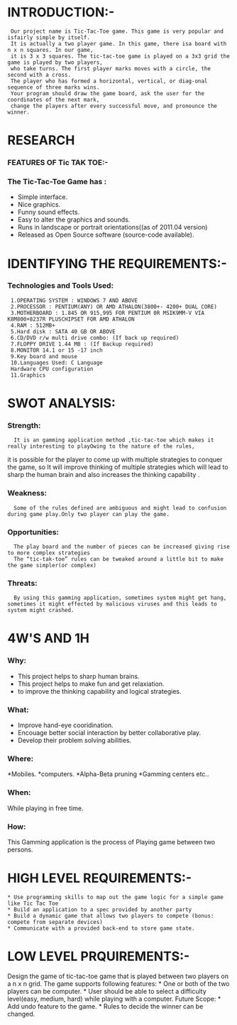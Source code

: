 # INTRODUCTION:-

     Our project name is Tic-Tac-Toe game. This game is very popular and isfairly simple by itself. 
     It is actually a two player game. In this game, there isa board with n x n squares. In our game, 
     it is 3 x 3 squares. The tic-tac-toe game is played on a 3x3 grid the game is played by two players, 
     who take turns. The first player marks moves with a circle, the second with a cross. 
     The player who has formed a horizontal, vertical, or diag-onal sequence of three marks wins. 
     Your program should draw the game board, ask the user for the coordinates of the next mark, 
     change the players after every successful move, and pronounce the winner.

# RESEARCH
### FEATURES OF Tic TAK TOE:-

### The Tic-Tac-Toe Game has :

  * Simple interface.
  * Nice graphics.
  * Funny sound effects.
  * Easy to alter the graphics and sounds.
  * Runs in landscape or portrait orientations((as of 2011.04 version)
  * Released as Open Source software (source-code available).

# IDENTIFYING THE REQUIREMENTS:-

### Technologies and Tools Used:

     1.OPERATING SYSTEM : WINDOWS 7 AND ABOVE
     2.PROCESSOR : PENTIUM(ANY) OR AMD ATHALON(3800+- 4200+ DUAL CORE)
     3.MOTHERBOARD : 1.845 OR 915,995 FOR PENTIUM 0R MSIK9MM-V VIA K8M800+8237R PLUSCHIPSET FOR AMD ATHALON
     4.RAM : 512MB+
     5.Hard disk : SATA 40 GB OR ABOVE
     6.CD/DVD r/w multi drive combo: (If back up required)
     7.FLOPPY DRIVE 1.44 MB : (If Backup required)
     8.MONITOR 14.1 or 15 -17 inch
     9.Key board and mouse
     10.Languages Used: C Language
     Hardware CPU configuration
     11.Graphics

# SWOT ANALYSIS:

### Strength:

      It is an gamming application method ,tic-tac-toe which makes it really interesting to playOwing to the nature of the rules, 
  it is possible for the player to come up with multiple strategies to conquer the game, so It will improve thinking of multiple strategies 
  which will lead to sharp the human brain and also increases the thinking capability .

### Weakness:

      Some of the rules defined are ambiguous and might lead to confusion during game play.Only two player can play the game.

### Opportunities:

      The play board and the number of pieces can be increased giving rise to more complex strategies
      The “tic-tak-toe” rules can be tweaked around a little bit to make the game simpler(or complex)


### Threats:

      By using this gamming application, sometimes system might get hang, sometimes it might effected by malicious viruses and this leads to system might crashed.
  
# 4W'S AND 1H

### Why:

  * This project helps to sharp human brains.
  * This project helps to make fun and get relaxiation.
  * to improve the thinking capability and logical strategies.

### What:

  * Improve hand-eye cooridination.
  * Encouage better social interaction by better collaborative play.
  * Develop their problem solving abilities.
   
### Where:

   *Mobiles.
   *computers.
   *Alpha-Beta pruning
   *Gamming centers etc..
### When:

   While playing in free time.
### How:

   This Gamming application is the process of Playing game between two persons.

# HIGH LEVEL REQUIREMENTS:-

    * Use programming skills to map out the game logic for a simple game like Tic Tac Toe
    * Build an application to a spec provided by another party
    * Build a dynamic game that allows two players to compete (bonus: compete from separate devices)
    * Communicate with a provided back-end to store game state.

# LOW LEVEL PRQUIREMENTS:-

Design the game of tic-tac-toe game that is played between two players on a n x n grid. The game supports following features:
    * One or both of the two players can be computer.
    * User should be able to select a difficulty level(easy, medium, hard) while playing with a computer.
Future Scope:
    * Add undo feature to the game.
    * Rules to decide the winner can be changed.
